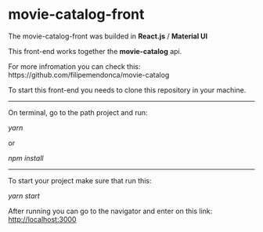 # movie-catalog-front

The movie-catalog-front was builded in **React.js** / **Material UI** 

<p> This front-end works together the <b>movie-catalog</b> api. <p/>
<p> For more infromation you can check this: https://github.com/filipemendonca/movie-catalog </p>

<p> To start this front-end you needs to clone this repository in your machine. </p>

---------------------------------------------------------------------------------------------------

<p> On terminal, go to the path project and run: </p>
<p> <i>yarn</i> </p> <p>or</p> <p> <i>npm install</i> </p>

---------------------------------------------------------------------------------------------------

<p> To start your project make sure that run this: </p>
<p> <i>yarn start</i> </p>

<p> After running you can go to the navigator and enter on this link: <a href="#">http://localhost:3000</a> </p>

